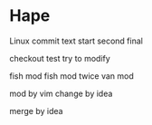 # Hape
Linux commit
text
start
second
final

checkout test
try to modify

fish mod
fish mod twice
van mod

mod by vim
change by idea

merge by idea